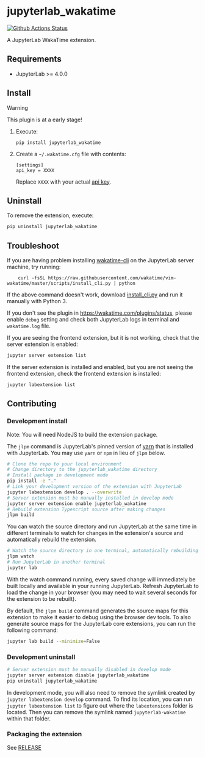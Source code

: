 # jupyterlab_wakatime

[![Github Actions Status](https://github.com/wakatime/jupyterlab-wakatime/workflows/Build/badge.svg)](https://github.com/wakatime/jupyterlab-wakatime/actions/workflows/build.yml)

A JupyterLab WakaTime extension.

## Requirements

- JupyterLab >= 4.0.0

## Install

> [!Warning]
>
> This plugin is at a early stage!

1.  Execute:

        pip install jupyterlab_wakatime

2.  Create a `~/.wakatime.cfg` file with contents:

        [settings]
        api_key = XXXX

    Replace `XXXX` with your actual [api key](https://wakatime.com/settings#apikey).


## Uninstall

To remove the extension, execute:

```bash
pip uninstall jupyterlab_wakatime
```

## Troubleshoot

If you are having problem installing [wakatime-cli](https://github.com/wakatime/wakatime-cli) on the JupyterLab server machine, try running:

        curl -fsSL https://raw.githubusercontent.com/wakatime/vim-wakatime/master/scripts/install_cli.py | python

If the above command doesn't work, download [install_cli.py](https://raw.githubusercontent.com/wakatime/vim-wakatime/master/scripts/install_cli.py) and run it manually with Python 3.

If you don't see the plugin in https://wakatime.com/plugins/status, please enable `debug` setting and check both JupyterLab logs in terminal and `wakatime.log` file.

If you are seeing the frontend extension, but it is not working, check
that the server extension is enabled:

```bash
jupyter server extension list
```

If the server extension is installed and enabled, but you are not seeing
the frontend extension, check the frontend extension is installed:

```bash
jupyter labextension list
```

## Contributing

### Development install

Note: You will need NodeJS to build the extension package.

The `jlpm` command is JupyterLab's pinned version of
[yarn](https://yarnpkg.com/) that is installed with JupyterLab. You may use
`yarn` or `npm` in lieu of `jlpm` below.

```bash
# Clone the repo to your local environment
# Change directory to the jupyterlab_wakatime directory
# Install package in development mode
pip install -e "."
# Link your development version of the extension with JupyterLab
jupyter labextension develop . --overwrite
# Server extension must be manually installed in develop mode
jupyter server extension enable jupyterlab_wakatime
# Rebuild extension Typescript source after making changes
jlpm build
```

You can watch the source directory and run JupyterLab at the same time in different terminals to watch for changes in the extension's source and automatically rebuild the extension.

```bash
# Watch the source directory in one terminal, automatically rebuilding when needed
jlpm watch
# Run JupyterLab in another terminal
jupyter lab
```

With the watch command running, every saved change will immediately be built locally and available in your running JupyterLab. Refresh JupyterLab to load the change in your browser (you may need to wait several seconds for the extension to be rebuilt).

By default, the `jlpm build` command generates the source maps for this extension to make it easier to debug using the browser dev tools. To also generate source maps for the JupyterLab core extensions, you can run the following command:

```bash
jupyter lab build --minimize=False
```

### Development uninstall

```bash
# Server extension must be manually disabled in develop mode
jupyter server extension disable jupyterlab_wakatime
pip uninstall jupyterlab_wakatime
```

In development mode, you will also need to remove the symlink created by `jupyter labextension develop`
command. To find its location, you can run `jupyter labextension list` to figure out where the `labextensions`
folder is located. Then you can remove the symlink named `jupyterlab-wakatime` within that folder.

### Packaging the extension

See [RELEASE](RELEASE.md)
